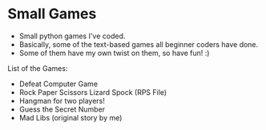 # Small Games
 - Small python games I've coded. 
 - Basically, some of the text-based games all beginner coders have done.
 - Some of them have my own twist on them, so have fun! :)

List of the Games:
 - Defeat Computer Game
 - Rock Paper Scissors Lizard Spock (RPS File)
 - Hangman for two players!
 - Guess the Secret Number
 - Mad Libs (original story by me)
 
